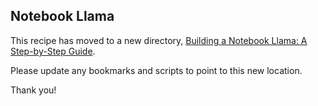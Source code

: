 ## Notebook Llama

This recipe has moved to a new directory, [Building a Notebook Llama: A Step-by-Step Guide](https://www.llama.com/resources/cookbook/how-to-build-notebook-llama/).

Please update any bookmarks and scripts to point to this new location.


Thank you!
